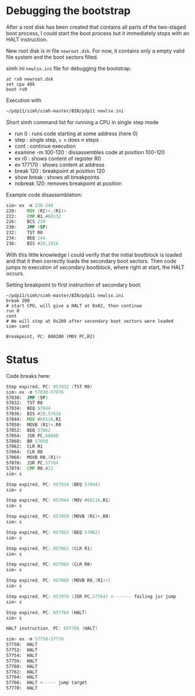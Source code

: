 # Debugging the bootstrap

After a root disk has been created that contains all
parts of the two-staged boot process, I could start
the boot process but it immediately stops with an HALT
instruction.

New root disk
is in file ```newroot.dsk```. For now, it contains only
a empty valid file system and the boot sectors filled.

simh ini ```newlsx.ini``` file for debugging the bootstrap.
```
at rx0 newroot.dsk
set cpu 48k
boot rx0
```

Execution with
```bash
~/pdp11/simh/simh-master/BIN/pdp11 newlsx.ini
```
Short simh command list for running a CPU in single
step mode
* run 0 : runs code starting at some address (here 0)
* step : single step, ```s n``` does n steps
* cont : continue execution  
* examine -m 100-120 : dissassembles code at position 100-120
* ex r0 : shows content of register R0
* ex 177170 : shows content at address
* break 120 : breakpoint at position 120
* show break : shows all breakpoints
* nobreak 120: removes breakpoint at position

Example code disassemblation:
```asm
sim> ex -m 220-240
220:    MOV (R2)+,(R1)+
222:    CMP R1,#60132
226:    BCS 220
230:    JMP (SP)
232:    TST R0
234:    BEQ 244
236:    BIS #20,1016
```
With this little knowledge I could verify that the initial
bootblock is loaded and that it then correctly loads the
secondary boot sectors. Then code jumps to execution of secondary
bootblock, where right at start, the HALT occurs.

Setting breakpoint to first instruction of secondary boot:
```
~/pdp11/simh/simh-master/BIN/pdp11 newlsx.ini
break 200
# start CPU, will give a HALT at 0x02, then continue
run 0
cont
# We will stop at 0x200 after secondary boot sectors were loaded
sim> cont

Breakpoint, PC: 000200 (MOV PC,R2)
```

# Status
Code breaks here:
```asm
Step expired, PC: 057032 (TST R0)
sim> ex -m 57030-57076
57030:  JMP (SP)
57032:  TST R0
57034:  BEQ 57044
57036:  BIS #20,57616
57044:  MOV #60116,R1
57050:  MOVB (R1)+,R0
57052:  BEQ 57062
57054:  JSR PC,60040
57060:  BR 57050
57062:  CLR R1
57064:  CLR R0
57066:  MOVB R0,(R1)+
57070:  JSR PC,57764
57074:  CMP R0,#12
sim> s

Step expired, PC: 057034 (BEQ 57044)
sim> s

Step expired, PC: 057044 (MOV #60116,R1)
sim> s

Step expired, PC: 057050 (MOVB (R1)+,R0)
sim> s

Step expired, PC: 057052 (BEQ 57062)
sim> s

Step expired, PC: 057062 (CLR R1)
sim> s

Step expired, PC: 057064 (CLR R0)
sim> s

Step expired, PC: 057066 (MOVB R0,(R1)+)
sim> s

Step expired, PC: 057070 (JSR PC,57764) <------- failing jsr jump
sim> s

Step expired, PC: 057764 (HALT)
sim> s

HALT instruction, PC: 057766 (HALT)

sim> ex -m 57750-57770
57750:  HALT
57752:  HALT
57754:  HALT
57756:  HALT
57760:  HALT
57762:  HALT
57764:  HALT
57766:  HALT <----- jump target
57770:  HALT
```

